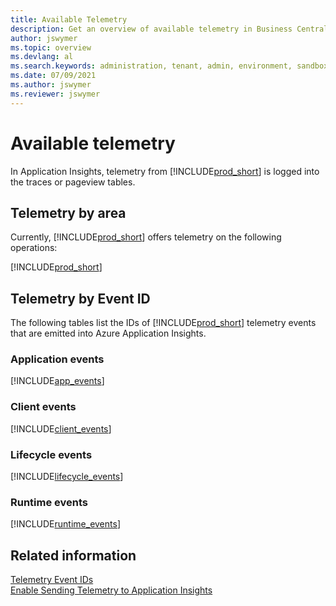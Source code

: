 ```yaml
---
title: Available Telemetry
description: Get an overview of available telemetry in Business Central
author: jswymer
ms.topic: overview
ms.devlang: al
ms.search.keywords: administration, tenant, admin, environment, sandbox, telemetry
ms.date: 07/09/2021
ms.author: jswymer
ms.reviewer: jswymer
---
```


# Available telemetry
In Application Insights, telemetry from [!INCLUDE[prod_short](../developer/includes/prod_short.md)] is logged into the traces or pageview tables. 

## Telemetry by area
Currently, [!INCLUDE[prod_short](../developer/includes/prod_short.md)] offers telemetry on the following operations:  

[!INCLUDE[prod_short](../includes/include-telemetry-by-area.md)]

## Telemetry by Event ID

The following tables list the IDs of [!INCLUDE[prod_short](../developer/includes/prod_short.md)] telemetry events that are emitted into Azure Application Insights.

### Application events

[!INCLUDE[app_events](../includes/include-app-telemetry-event-ids.md)]

### Client events

[!INCLUDE[client_events](../includes/include-client-telemetry-event-ids.md)]

### Lifecycle events

[!INCLUDE[lifecycle_events](../includes/include-lifecycle-telemetry-event-ids.md)]

### Runtime events

[!INCLUDE[runtime_events](../includes/include-runtime-telemetry-event-ids.md)]

## Related information

[Telemetry Event IDs](telemetry-event-ids.md)  
[Enable Sending Telemetry to Application Insights](telemetry-enable-application-insights.md)  
